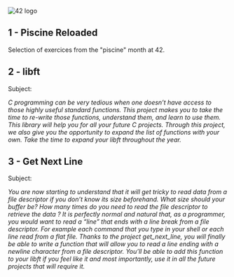 ![42 logo](https://i.imgur.com/fAwygL9.png)

## 1 - Piscine Reloaded

Selection of exercices from the "piscine" month at 42.

## 2 - libft

Subject:

*C programming can be very tedious when one doesn’t have access to those highly useful standard functions. This project makes you to take the time to re-write those functions, understand them, and learn to use them. This library will help you for all your future C projects. Through this project, we also give you the opportunity to expand the list of functions with your own. Take the time to expand your libft throughout the year.*



## 3 - Get Next Line

Subject:

*You are now starting to understand that it will get tricky to read data from a file descriptor if you don’t know its size beforehand. What size should your buffer be? How many times do you need to read the file descriptor to retrieve the data ? It is perfectly normal and natural that, as a programmer, you would want to read a “line” that ends with a line break from a file descriptor. For example each command that you type in your shell or each line read from a flat file. Thanks to the project get_next_line, you will finally be able to write a function that will allow you to read a line ending with a newline character from a file descriptor. You’ll be able to add this function to your libft if you feel like it and most importantly, use it in all the future projects that will require it.*
